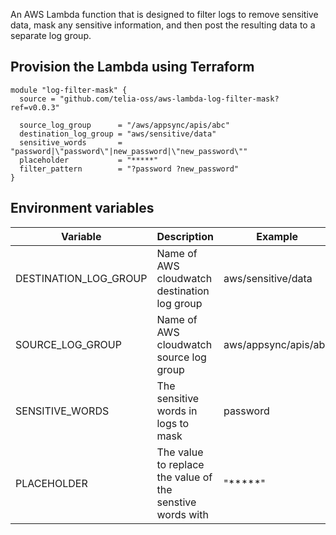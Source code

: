 An AWS Lambda function that is designed to filter logs to remove sensitive data, mask any sensitive information, and then post the resulting data to a separate log group.


## Provision the Lambda using Terraform
```
module "log-filter-mask" {
  source = "github.com/telia-oss/aws-lambda-log-filter-mask?ref=v0.0.3"

  source_log_group      = "/aws/appsync/apis/abc"
  destination_log_group = "aws/sensitive/data"
  sensitive_words       = "password|\"password\"|new_password|\"new_password\""
  placeholder           = "*****"
  filter_pattern        = "?password ?new_password"
}
```
## Environment variables

| Variable              | Description | Example                                     |
| --------------------- | ------------|---------------------------------------------|
| DESTINATION_LOG_GROUP | Name of AWS cloudwatch destination log group              | aws/sensitive/data
| SOURCE_LOG_GROUP      | Name of AWS cloudwatch source log group                   | aws/appsync/apis/abc
| SENSITIVE_WORDS       | The sensitive words in logs to mask                       | password|"password"|new_password|"new_password"
| PLACEHOLDER           | The value to replace the value of the senstive words with | "*****"
